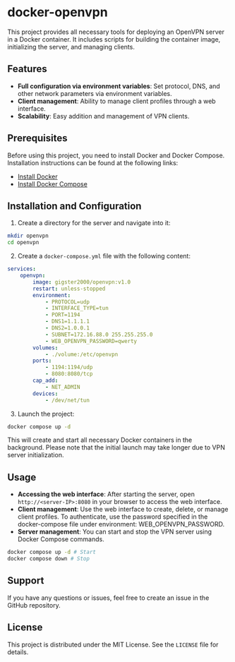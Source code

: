 # docker-openvpn

This project provides all necessary tools for deploying an OpenVPN server in a Docker container. It includes scripts for building the container image, initializing the server, and managing clients.

## Features

- **Full configuration via environment variables**: Set protocol, DNS, and other network parameters via environment variables.
- **Client management**: Ability to manage client profiles through a web interface.
- **Scalability**: Easy addition and management of VPN clients.

## Prerequisites

Before using this project, you need to install Docker and Docker Compose. Installation instructions can be found at the following links:
- [Install Docker](https://docs.docker.com/get-docker/)
- [Install Docker Compose](https://docs.docker.com/compose/install/)

## Installation and Configuration

1. Create a directory for the server and navigate into it:
```bash
mkdir openvpn
cd openvpn
```
2. Create a `docker-compose.yml` file with the following content:
```yaml
services:
    openvpn:
        image: gigster2000/openvpn:v1.0
        restart: unless-stopped
        environment:
            - PROTOCOL=udp
            - INTERFACE_TYPE=tun
            - PORT=1194
            - DNS1=1.1.1.1
            - DNS2=1.0.0.1
            - SUBNET=172.16.88.0 255.255.255.0
            - WEB_OPENVPN_PASSWORD=qwerty
        volumes:
            - ./volume:/etc/openvpn
        ports:
            - 1194:1194/udp
            - 8080:8080/tcp
        cap_add:
            - NET_ADMIN
        devices:
            - /dev/net/tun
```

3. Launch the project:
```bash
docker compose up -d
```
This will create and start all necessary Docker containers in the background. Please note that the initial launch may take longer due to VPN server initialization.

## Usage

- **Accessing the web interface**: After starting the server, open `http://<server-IP>:8080` in your browser to access the web interface.
- **Client management**: Use the web interface to create, delete, or manage client profiles. To authenticate, use the password specified in the docker-compose file under environment: WEB_OPENVPN_PASSWORD.
- **Server management**: You can start and stop the VPN server using Docker Compose commands.
```bash
docker compose up -d # Start
docker compose down # Stop
```

## Support

If you have any questions or issues, feel free to create an issue in the GitHub repository.

## License

This project is distributed under the MIT License. See the `LICENSE` file for details.
